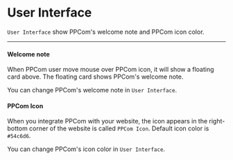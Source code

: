 # User Interface

`User Interface` show PPCom's welcome note and PPCom icon color.

---------

#### Welcome note

When PPCom user move mouse over PPCom icon, it will show a floating card above. The floating card shows PPCom's welcome note.

You can change PPCom's welcome note in `User Interface`.

#### PPCom Icon

When you integrate PPCom with your website, the icon appears in the right-bottom corner of the website is called `PPCom Icon`. Default icon color is `#54c6d6`.

You can change PPCom's icon color in `User Interface`.
